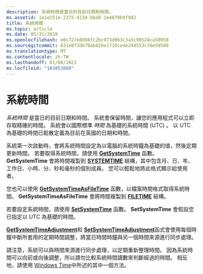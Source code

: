 ```yaml
---
description: 系統時間是當日的目前日期和時間。
ms.assetid: 1a1e251e-2375-4134-bbd8-1e4670b9f9d2
title: 系統時間
ms.topic: article
ms.date: 05/31/2018
ms.openlocfilehash: e0c727e8898fc2bc973d963c3a3c90524ca50958
ms.sourcegitcommit: 831e8f3db78ab820e1710cede244553c70e50500
ms.translationtype: MT
ms.contentlocale: zh-TW
ms.lasthandoff: 01/08/2021
ms.locfileid: "103853088"
---
```

# <a name="system-time"></a>系統時間

*系統時間* 是當日的目前日期和時間。 系統會保留時間，讓您的應用程式可以立即存取精確的時間。 系統會以國際標準 *時間* 為基礎的系統時間 (UTC) 。 以 UTC 為基礎的時間已鬆散定義為目前在英國的日期和時間。

系統第一次啟動時，會將系統時間設定為以電腦的系統時鐘為基礎的值，然後定期更新時間。 若要取得系統時間，請使用 [**GetSystemTime**](/windows/win32/api/sysinfoapi/nf-sysinfoapi-getsystemtime) 函數。 **GetSystemTime** 會將時間複製到 [**SYSTEMTIME**](/windows/win32/api/minwinbase/ns-minwinbase-systemtime) 結構，其中包含月、日、年、工作日、小時、分、秒和毫秒的個別成員。 您可以輕鬆地將此格式顯示給使用者。

您也可以使用 [**GetSystemTimeAsFileTime**](/windows/win32/api/sysinfoapi/nf-sysinfoapi-getsystemtimeasfiletime) 函數，以檔案時間格式取得系統時間。 **GetSystemTimeAsFileTime** 會將時間複製到 [**FILETIME**](/windows/win32/api/minwinbase/ns-minwinbase-filetime) 結構。

若要設定系統時間，請使用 [**SetSystemTime**](/windows/win32/api/sysinfoapi/nf-sysinfoapi-setsystemtime) 函數。 **SetSystemTime** 會假設您已指定以 UTC 為基礎的時間。

[**GetSystemTimeAdjustment**](/windows/win32/api/sysinfoapi/nf-sysinfoapi-getsystemtimeadjustment)和 [**SetSystemTimeAdjustment**](/windows/win32/api/sysinfoapi/nf-sysinfoapi-setsystemtimeadjustment)函式會使用每個時鐘中斷所套用的定期時間調整，將當日時間時鐘與另一個時間來源進行同步處理。

請注意，系統可以與時間來源進行同步處理，以定期重新整理時間。 因為系統時間可以向前或向後調整，所以請勿比較系統時間讀數來判斷經過的時間。 相反地，請使用 [Windows Time](windows-time.md)中所述的其中一個方法。

 

 
